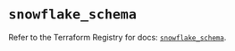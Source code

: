 # `snowflake_schema`

Refer to the Terraform Registry for docs: [`snowflake_schema`](https://registry.terraform.io/providers/snowflakedb/snowflake/2.1.1/docs/resources/schema).
